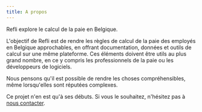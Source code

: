 ```yaml
---
title: A propos
---
```


Refli explore le calcul de la paie en Belgique.

L'objectif de Refli est de rendre les règles de calcul de la paie des employés
en Belgique approchables, en offrant documentation, données et outils de
calcul sur une même plateforme. Ces éléments doivent être utils au plus grand
nombre, en ce y compris les professionnels de la paie ou les développeurs de
logiciels.

Nous pensons qu'il est possible de rendre les choses compréhensibles, même
lorsqu'elles sont réputées complexes.

Ce projet n'en est qu'à ses débuts. Si vous le souhaitez, n'hésitez pas à [nous
contacter](/contact.html).
<br />
<br />
<br />
